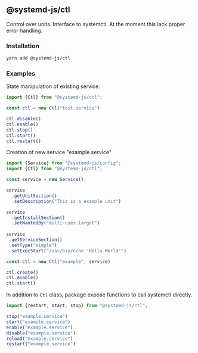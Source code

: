
## @systemd-js/ctl

Control over units. Interface to systemctl.
At the moment this lack proper error handling.

### Installation

```sh
yarn add @systemd-js/ctl
```

### Examples

State manipulation of existing service.

```ts
import {Ctl} from "@systemd-js/ctl";

const ctl = new Ctl("test.service")

ctl.disable()
ctl.enable()
ctl.stop()
ctl.start()
ctl.restart()

```

Creation of new service "example.service"

```ts
import {Service} from "@systemd-js/config";
import {Ctl} from "@systemd-js/ctl";

const service = new Service();

service
  .getUnitSection()
  .setDescription("This is a example unit")

service
  .getInstallSection()
  .setWantedBy("multi-user.target")
  
service
 .getServiceSection()
 .setType("simple")
 .setExecStart("/usr/bin/echo 'Hello World'")

const ctl = new Ctl("example", service)

ctl.create()
ctl.enable()
ctl.start()

```

In addition to `Ctl` class, package expose functions to call systemctl directly.

```ts
import {restart, start, stop} from "@systemd-js/ctl";

stop("example.service")
start("example.service")
enable("example.service")
disable("example.service")
reload("example.service")
restart("example.service")

```
